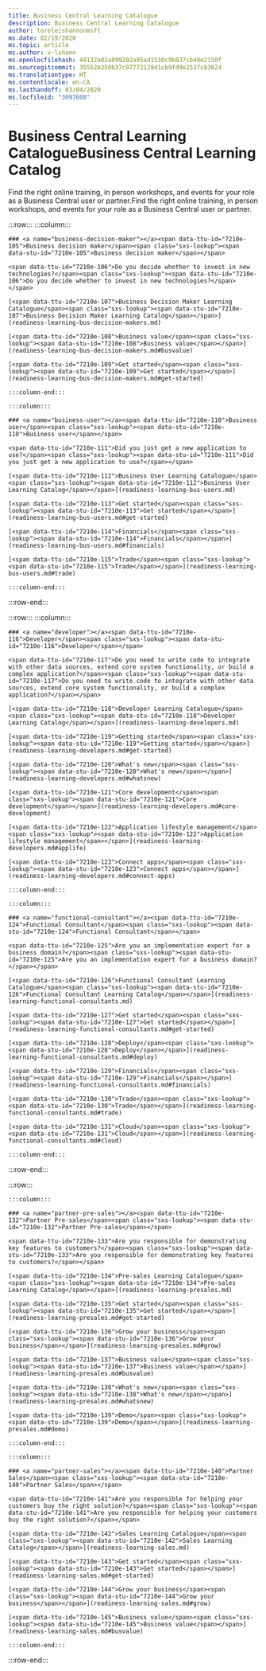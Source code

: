 ```yaml
---
title: Business Central Learning Catalogue
description: Business Central Learning Catalogue
author: loreleishannonmsft
ms.date: 02/19/2020
ms.topic: article
ms.author: v-lshann
ms.openlocfilehash: 44132a02a899202a95ad1510c9b837cb48e2150f
ms.sourcegitcommit: 35552b250b37c97772129d1cb9fd9e2537c83824
ms.translationtype: HT
ms.contentlocale: en-CA
ms.lasthandoff: 03/04/2020
ms.locfileid: "3097608"
---
```

# <a name="business-central-learning-catalog"></a><span data-ttu-id="7210e-103">Business Central Learning Catalogue</span><span class="sxs-lookup"><span data-stu-id="7210e-103">Business Central Learning Catalog</span></span>
<span data-ttu-id="7210e-104">Find the right online training, in person workshops, and events for your role as a Business Central user or partner.</span><span class="sxs-lookup"><span data-stu-id="7210e-104">Find the right online training, in person workshops, and events for your role as a Business Central user or partner.</span></span>

:::row:::
    :::column:::

    ### <a name="business-decision-maker"></a><span data-ttu-id="7210e-105">Business decision maker</span><span class="sxs-lookup"><span data-stu-id="7210e-105">Business decision maker</span></span>

    <span data-ttu-id="7210e-106">Do you decide whether to invest in new technologies?</span><span class="sxs-lookup"><span data-stu-id="7210e-106">Do you decide whether to invest in new technologies?</span></span> 

    [<span data-ttu-id="7210e-107">Business Decision Maker Learning Catalogue</span><span class="sxs-lookup"><span data-stu-id="7210e-107">Business Decision Maker Learning Catalog</span></span>](readiness-learning-bus-decision-makers.md)

    [<span data-ttu-id="7210e-108">Business value</span><span class="sxs-lookup"><span data-stu-id="7210e-108">Business value</span></span>](readiness-learning-bus-decision-makers.md#busvalue)

    [<span data-ttu-id="7210e-109">Get started</span><span class="sxs-lookup"><span data-stu-id="7210e-109">Get started</span></span>](readiness-learning-bus-decision-makers.md#get-started)

    :::column-end:::

    :::column:::

    ### <a name="business-user"></a><span data-ttu-id="7210e-110">Business user</span><span class="sxs-lookup"><span data-stu-id="7210e-110">Business user</span></span>

    <span data-ttu-id="7210e-111">Did you just get a new application to use?</span><span class="sxs-lookup"><span data-stu-id="7210e-111">Did you just get a new application to use?</span></span> 

    [<span data-ttu-id="7210e-112">Business User Learning Catalogue</span><span class="sxs-lookup"><span data-stu-id="7210e-112">Business User Learning Catalog</span></span>](readiness-learning-bus-users.md)

    [<span data-ttu-id="7210e-113">Get started</span><span class="sxs-lookup"><span data-stu-id="7210e-113">Get started</span></span>](readiness-learning-bus-users.md#get-started)

    [<span data-ttu-id="7210e-114">Financials</span><span class="sxs-lookup"><span data-stu-id="7210e-114">Financials</span></span>](readiness-learning-bus-users.md#financials)

    [<span data-ttu-id="7210e-115">Trade</span><span class="sxs-lookup"><span data-stu-id="7210e-115">Trade</span></span>](readiness-learning-bus-users.md#trade)

    :::column-end:::

:::row-end:::

:::row:::
    :::column:::

    ### <a name="developer"></a><span data-ttu-id="7210e-116">Developer</span><span class="sxs-lookup"><span data-stu-id="7210e-116">Developer</span></span>

    <span data-ttu-id="7210e-117">Do you need to write code to integrate with other data sources, extend core system functionality, or build a complex application?</span><span class="sxs-lookup"><span data-stu-id="7210e-117">Do you need to write code to integrate with other data sources, extend core system functionality, or build a complex application?</span></span>

    [<span data-ttu-id="7210e-118">Developer Learning Catalogue</span><span class="sxs-lookup"><span data-stu-id="7210e-118">Developer Learning Catalog</span></span>](readiness-learning-developers.md)

    [<span data-ttu-id="7210e-119">Getting started</span><span class="sxs-lookup"><span data-stu-id="7210e-119">Getting started</span></span>](readiness-learning-developers.md#get-started)

    [<span data-ttu-id="7210e-120">What's new</span><span class="sxs-lookup"><span data-stu-id="7210e-120">What's new</span></span>](readiness-learning-developers.md#whatsnew)

    [<span data-ttu-id="7210e-121">Core development</span><span class="sxs-lookup"><span data-stu-id="7210e-121">Core development</span></span>](readiness-learning-developers.md#core-development)

    [<span data-ttu-id="7210e-122">Application lifestyle management</span><span class="sxs-lookup"><span data-stu-id="7210e-122">Application lifestyle management</span></span>](readiness-learning-developers.md#applife)

    [<span data-ttu-id="7210e-123">Connect apps</span><span class="sxs-lookup"><span data-stu-id="7210e-123">Connect apps</span></span>](readiness-learning-developers.md#connect-apps)

    :::column-end:::

    :::column:::

    ### <a name="functional-consultant"></a><span data-ttu-id="7210e-124">Functional Consultant</span><span class="sxs-lookup"><span data-stu-id="7210e-124">Functional Consultant</span></span>
    
    <span data-ttu-id="7210e-125">Are you an implementation expert for a business domain?</span><span class="sxs-lookup"><span data-stu-id="7210e-125">Are you an implementation expert for a business domain?</span></span> 

    [<span data-ttu-id="7210e-126">Functional Consultant Learning Catalogue</span><span class="sxs-lookup"><span data-stu-id="7210e-126">Functional Consultant Learning Catalog</span></span>](readiness-learning-functional-consultants.md)

    [<span data-ttu-id="7210e-127">Get started</span><span class="sxs-lookup"><span data-stu-id="7210e-127">Get started</span></span>](readiness-learning-functional-consultants.md#get-started)

    [<span data-ttu-id="7210e-128">Deploy</span><span class="sxs-lookup"><span data-stu-id="7210e-128">Deploy</span></span>](readiness-learning-functional-consultants.md#deploy)

    [<span data-ttu-id="7210e-129">Financials</span><span class="sxs-lookup"><span data-stu-id="7210e-129">Financials</span></span>](readiness-learning-functional-consultants.md#financials)

    [<span data-ttu-id="7210e-130">Trade</span><span class="sxs-lookup"><span data-stu-id="7210e-130">Trade</span></span>](readiness-learning-functional-consultants.md#trade)

    [<span data-ttu-id="7210e-131">Cloud</span><span class="sxs-lookup"><span data-stu-id="7210e-131">Cloud</span></span>](readiness-learning-functional-consultants.md#cloud)

    :::column-end:::

:::row-end:::

:::row:::

    :::column:::

    ### <a name="partner-pre-sales"></a><span data-ttu-id="7210e-132">Partner Pre-sales</span><span class="sxs-lookup"><span data-stu-id="7210e-132">Partner Pre-sales</span></span>

    <span data-ttu-id="7210e-133">Are you responsible for demonstrating key features to customers?</span><span class="sxs-lookup"><span data-stu-id="7210e-133">Are you responsible for demonstrating key features to customers?</span></span> 

    [<span data-ttu-id="7210e-134">Pre-sales Learning Catalogue</span><span class="sxs-lookup"><span data-stu-id="7210e-134">Pre-sales Learning Catalog</span></span>](readiness-learning-presales.md)

    [<span data-ttu-id="7210e-135">Get started</span><span class="sxs-lookup"><span data-stu-id="7210e-135">Get started</span></span>](readiness-learning-presales.md#get-started)

    [<span data-ttu-id="7210e-136">Grow your business</span><span class="sxs-lookup"><span data-stu-id="7210e-136">Grow your business</span></span>](readiness-learning-presales.md#grow)

    [<span data-ttu-id="7210e-137">Business value</span><span class="sxs-lookup"><span data-stu-id="7210e-137">Business value</span></span>](readiness-learning-presales.md#busvalue)

    [<span data-ttu-id="7210e-138">What's new</span><span class="sxs-lookup"><span data-stu-id="7210e-138">What's new</span></span>](readiness-learning-presales.md#whatsnew)

    [<span data-ttu-id="7210e-139">Demo</span><span class="sxs-lookup"><span data-stu-id="7210e-139">Demo</span></span>](readiness-learning-presales.md#demo)

    :::column-end:::

    :::column:::

    ### <a name="partner-sales"></a><span data-ttu-id="7210e-140">Partner Sales</span><span class="sxs-lookup"><span data-stu-id="7210e-140">Partner Sales</span></span>

    <span data-ttu-id="7210e-141">Are you responsible for helping your customers buy the right solution?</span><span class="sxs-lookup"><span data-stu-id="7210e-141">Are you responsible for helping your customers buy the right solution?</span></span> 

    [<span data-ttu-id="7210e-142">Sales Learning Catalogue</span><span class="sxs-lookup"><span data-stu-id="7210e-142">Sales Learning Catalog</span></span>](readiness-learning-sales.md)

    [<span data-ttu-id="7210e-143">Get started</span><span class="sxs-lookup"><span data-stu-id="7210e-143">Get started</span></span>](readiness-learning-sales.md#get-started)

    [<span data-ttu-id="7210e-144">Grow your business</span><span class="sxs-lookup"><span data-stu-id="7210e-144">Grow your business</span></span>](readiness-learning-sales.md#grow)

    [<span data-ttu-id="7210e-145">Business value</span><span class="sxs-lookup"><span data-stu-id="7210e-145">Business value</span></span>](readiness-learning-sales.md#busvalue)

    :::column-end:::

:::row-end:::
